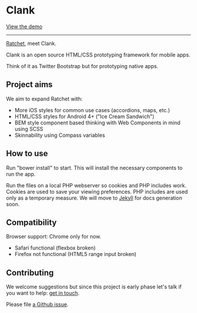 Clank
=====

[View the demo](http://getclank.com/demo/)

---

[Ratchet](https://github.com/maker/ratchet), meet Clank.

Clank is an open source HTML/CSS prototyping framework for mobile apps.

Think of it as Twitter Bootstrap but for prototyping native apps.

Project aims
------------

We aim to expand Ratchet with:

* More iOS styles for common use cases (accordions, maps, etc.)
* HTML/CSS styles for Android 4+ ("Ice Cream Sandwich")
* BEM style component based thinking with Web Components in mind using SCSS
* Skinnability using Compass variables

How to use
----------

Run "bower install" to start. This will install the necessary components to run the app.

Run the files on a local PHP webserver so cookies and PHP includes work. Cookies are used to save your viewing preferences. PHP includes are used only as a temporary measure. We will move to [Jekyll](https://github.com/mojombo/jekyll) for docs generation soon.

Compatibility
-------------

Browser support: Chrome only for now.

* Safari functional (flexbox broken)
* Firefox not functional (HTML5 range input broken)

Contributing
------------

We welcome suggestions but since this project is early phase let's talk if you want to help: <a href="http://wolfslittlestore.be/contact/">get in touch</a>.

Please file [a Github issue](https://github.com/Wolfr/clank/issues).